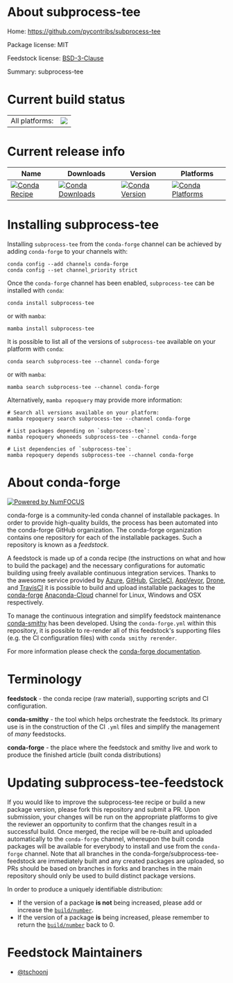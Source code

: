About subprocess-tee
====================

Home: https://github.com/pycontribs/subprocess-tee

Package license: MIT

Feedstock license: [BSD-3-Clause](https://github.com/conda-forge/subprocess-tee-feedstock/blob/main/LICENSE.txt)

Summary: subprocess-tee

Current build status
====================


<table><tr><td>All platforms:</td>
    <td>
      <a href="https://dev.azure.com/conda-forge/feedstock-builds/_build/latest?definitionId=11665&branchName=main">
        <img src="https://dev.azure.com/conda-forge/feedstock-builds/_apis/build/status/subprocess-tee-feedstock?branchName=main">
      </a>
    </td>
  </tr>
</table>

Current release info
====================

| Name | Downloads | Version | Platforms |
| --- | --- | --- | --- |
| [![Conda Recipe](https://img.shields.io/badge/recipe-subprocess--tee-green.svg)](https://anaconda.org/conda-forge/subprocess-tee) | [![Conda Downloads](https://img.shields.io/conda/dn/conda-forge/subprocess-tee.svg)](https://anaconda.org/conda-forge/subprocess-tee) | [![Conda Version](https://img.shields.io/conda/vn/conda-forge/subprocess-tee.svg)](https://anaconda.org/conda-forge/subprocess-tee) | [![Conda Platforms](https://img.shields.io/conda/pn/conda-forge/subprocess-tee.svg)](https://anaconda.org/conda-forge/subprocess-tee) |

Installing subprocess-tee
=========================

Installing `subprocess-tee` from the `conda-forge` channel can be achieved by adding `conda-forge` to your channels with:

```
conda config --add channels conda-forge
conda config --set channel_priority strict
```

Once the `conda-forge` channel has been enabled, `subprocess-tee` can be installed with `conda`:

```
conda install subprocess-tee
```

or with `mamba`:

```
mamba install subprocess-tee
```

It is possible to list all of the versions of `subprocess-tee` available on your platform with `conda`:

```
conda search subprocess-tee --channel conda-forge
```

or with `mamba`:

```
mamba search subprocess-tee --channel conda-forge
```

Alternatively, `mamba repoquery` may provide more information:

```
# Search all versions available on your platform:
mamba repoquery search subprocess-tee --channel conda-forge

# List packages depending on `subprocess-tee`:
mamba repoquery whoneeds subprocess-tee --channel conda-forge

# List dependencies of `subprocess-tee`:
mamba repoquery depends subprocess-tee --channel conda-forge
```


About conda-forge
=================

[![Powered by
NumFOCUS](https://img.shields.io/badge/powered%20by-NumFOCUS-orange.svg?style=flat&colorA=E1523D&colorB=007D8A)](https://numfocus.org)

conda-forge is a community-led conda channel of installable packages.
In order to provide high-quality builds, the process has been automated into the
conda-forge GitHub organization. The conda-forge organization contains one repository
for each of the installable packages. Such a repository is known as a *feedstock*.

A feedstock is made up of a conda recipe (the instructions on what and how to build
the package) and the necessary configurations for automatic building using freely
available continuous integration services. Thanks to the awesome service provided by
[Azure](https://azure.microsoft.com/en-us/services/devops/), [GitHub](https://github.com/),
[CircleCI](https://circleci.com/), [AppVeyor](https://www.appveyor.com/),
[Drone](https://cloud.drone.io/welcome), and [TravisCI](https://travis-ci.com/)
it is possible to build and upload installable packages to the
[conda-forge](https://anaconda.org/conda-forge) [Anaconda-Cloud](https://anaconda.org/)
channel for Linux, Windows and OSX respectively.

To manage the continuous integration and simplify feedstock maintenance
[conda-smithy](https://github.com/conda-forge/conda-smithy) has been developed.
Using the ``conda-forge.yml`` within this repository, it is possible to re-render all of
this feedstock's supporting files (e.g. the CI configuration files) with ``conda smithy rerender``.

For more information please check the [conda-forge documentation](https://conda-forge.org/docs/).

Terminology
===========

**feedstock** - the conda recipe (raw material), supporting scripts and CI configuration.

**conda-smithy** - the tool which helps orchestrate the feedstock.
                   Its primary use is in the construction of the CI ``.yml`` files
                   and simplify the management of *many* feedstocks.

**conda-forge** - the place where the feedstock and smithy live and work to
                  produce the finished article (built conda distributions)


Updating subprocess-tee-feedstock
=================================

If you would like to improve the subprocess-tee recipe or build a new
package version, please fork this repository and submit a PR. Upon submission,
your changes will be run on the appropriate platforms to give the reviewer an
opportunity to confirm that the changes result in a successful build. Once
merged, the recipe will be re-built and uploaded automatically to the
`conda-forge` channel, whereupon the built conda packages will be available for
everybody to install and use from the `conda-forge` channel.
Note that all branches in the conda-forge/subprocess-tee-feedstock are
immediately built and any created packages are uploaded, so PRs should be based
on branches in forks and branches in the main repository should only be used to
build distinct package versions.

In order to produce a uniquely identifiable distribution:
 * If the version of a package **is not** being increased, please add or increase
   the [``build/number``](https://docs.conda.io/projects/conda-build/en/latest/resources/define-metadata.html#build-number-and-string).
 * If the version of a package **is** being increased, please remember to return
   the [``build/number``](https://docs.conda.io/projects/conda-build/en/latest/resources/define-metadata.html#build-number-and-string)
   back to 0.

Feedstock Maintainers
=====================

* [@tschoonj](https://github.com/tschoonj/)

